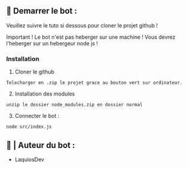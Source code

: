 ## 🤖 Demarrer le  bot :

Veuillez suivre le tuto si dessous pour cloner le projet github !

Important ! Le bot n'est pas heberger sur une machine ! Vous devrez l'heberger sur un hebergeur node js !

### Installation

1. Cloner le github

```
Telecharger en .zip le projet grace au bouton vert sur ordinateur.
```

2. Installation des modules

```
unzip le dossier node_modules.zip en dossier normal
```

3. Connecter le bot :

```
node src/index.js
```

## 👨 | Auteur du bot :

- LaquiosDev


